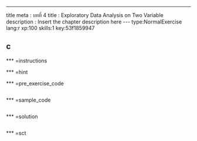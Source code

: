 ---
title meta  : บทที่ 4
title       : Exploratory Data Analysis on Two Variable
description : Insert the chapter description here
--- type:NormalExercise lang:r xp:100 skills:1 key:53f1859947
## c


*** =instructions

*** =hint

*** =pre_exercise_code
```{r}

```

*** =sample_code
```{r}

```

*** =solution
```{r}

```

*** =sct
```{r}

```
